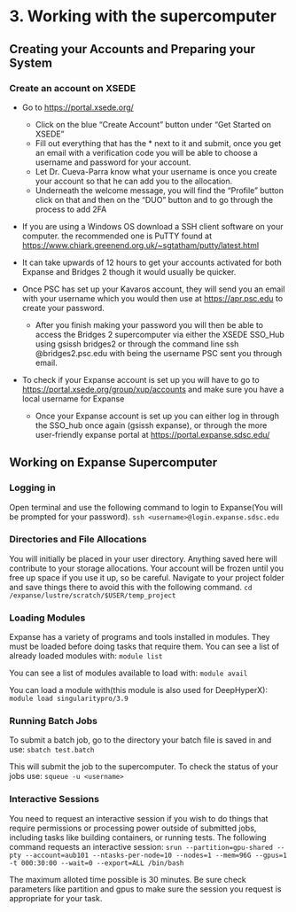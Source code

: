 # 3. Working with the supercomputer

## Creating your Accounts and Preparing your System 

### Create an account on XSEDE 

- Go to https://portal.xsede.org/ 
    - Click on the blue “Create Account” button under “Get Started on XSEDE” 
    - Fill out everything that has the * next to it and submit, once you get an email with a verification code you will be able to choose a username and password for your account. 
    - Let Dr. Cueva-Parra know what your username is once you create your account so that he can add you to the allocation. 
    - Underneath the welcome message, you will find the “Profile” button click on that and then on the “DUO” button and to go through the process to add 2FA 

- If you are using a Windows OS download a SSH client software on your computer. the recommended one is PuTTY found at https://www.chiark.greenend.org.uk/~sgtatham/putty/latest.html

- It can take upwards of 12 hours to get your accounts activated for both Expanse and Bridges 2 though it would usually be quicker. 

- Once PSC has set up your Kavaros account, they will send you an email with your username which you would then use at https://apr.psc.edu to create your password.
    - After you finish making your password you will then be able to access the Bridges 2 supercomputer via either the XSEDE SSO_Hub using gsissh bridges2 or through the command line ssh <username>@bridges2.psc.edu with <username> being the username PSC sent you through email. 
- To check if your Expanse account is set up you will have to go to https://portal.xsede.org/group/xup/accounts and make sure you have a local username for Expanse 
    - Once your Expanse account is set up you can either log in through the SSO_hub once again (gsissh expanse), or through the more user-friendly expanse portal at https://portal.expanse.sdsc.edu/

 ## Working on Expanse Supercomputer
 ### Logging in
 Open terminal and use the following command to login to Expanse(You will be prompted for your password).
 ```ssh <username>@login.expanse.sdsc.edu```
 
 ### Directories and File Allocations
 You will initially be placed in your user directory. Anything saved here will contribute to your storage allocations. Your account will be frozen until you free up space if you use it up, so be careful. Navigate to your project folder and save things there to avoid this with the following command.
 ```cd /expanse/lustre/scratch/$USER/temp_project```
 
 ### Loading Modules
 Expanse has a variety of programs and tools installed in modules. They must be loaded before doing tasks that require them.
 You can see a list of already loaded modules with:
 ```module list```
 
 You can see a list of modules available to load with:
 ```module avail```
 
 You can load a module with(this module is also used for DeepHyperX):
 ```module load singularitypro/3.9```
 
 ### Running Batch Jobs
 To submit a batch job, go to the directory your batch file is saved in and use:
 ```sbatch test.batch```
 
 This will submit the job to the supercomputer. To check the status of your jobs use:
 ```squeue -u <username>```
 
 ### Interactive Sessions
 You need to request an interactive session if you wish to do things that require permissions or processing power outside of submitted jobs, including tasks like building containers, or running tests. The following command requests an interactive session:
```srun --partition=gpu-shared --pty --account=aub101 --ntasks-per-node=10 --nodes=1 --mem=96G --gpus=1 -t 000:30:00 --wait=0 --export=ALL /bin/bash```

 The maximum alloted time possible is 30 minutes. Be sure check parameters like partition and gpus to make sure the session you request is appropriate for your task.


